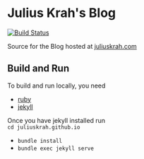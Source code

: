 # Julius Krah's Blog
[![Build Status](https://travis-ci.org/juliuskrah/juliuskrah.github.io.svg?branch=master)](https://travis-ci.org/juliuskrah/juliuskrah.github.io)

Source for the Blog hosted at [juliuskrah.com](http://juliuskrah.com)

## Build and Run
To build and run locally, you need  
* [ruby][ruby]  
* [jekyll][jekyll]

Once you have jekyll installed run  
`cd juliuskrah.github.io`
* `bundle install`  
* `bundle exec jekyll serve`


[ruby]: https://www.ruby-lang.org/en/downloads/
[jekyll]: http://jekyllrb.com/
